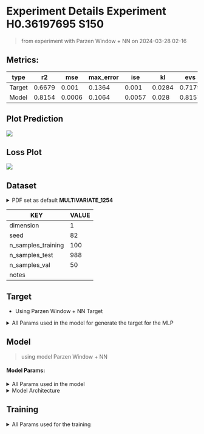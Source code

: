 # Experiment Details Experiment  H0.36197695 S150
> from experiment with Parzen Window + NN
> on 2024-03-28 02-16
## Metrics:
                                                                   
| type   | r2     | mse    | max_error | ise    | kl     | evs    |
|--------|--------|--------|-----------|--------|--------|--------|
| Target | 0.6679 | 0.001  | 0.1364    | 0.001  | 0.0284 | 0.7179 |
| Model  | 0.8154 | 0.0006 | 0.1064    | 0.0057 | 0.028  | 0.8157 |
                                                                   
## Plot Prediction

<img src="/Users/duccio/Documents/GitHub/Gaussian-Mixture-Neural-Network/script/utils/../../result/Parzen Window + NN/c6aa40 Experiment  H0.36197695 
S150/pdf_c6aa40.png">

## Loss Plot

<img src="/Users/duccio/Documents/GitHub/Gaussian-Mixture-Neural-Network/script/utils/../../result/Parzen Window + NN/c6aa40 Experiment  H0.36197695 
S150/loss_c6aa40.png">

## Dataset

<details><summary>PDF set as default <b>MULTIVARIATE_1254</b></summary>

#### Dimension 1
                                      
| type        | rate | weight |      |
|-------------|------|--------|------|
| exponential | 1    | 0.2    |      |
| logistic    | 4    | 0.8    | 0.25 |
| logistic    | 5.5  | 0.7    | 0.3  |
| exponential | -1   | 0.25   | -10  |
                                      
</details>
                              
| KEY                | VALUE |
|--------------------|-------|
| dimension          | 1     |
| seed               | 82    |
| n_samples_training | 100   |
| n_samples_test     | 988   |
| n_samples_val      | 50    |
| notes              |       |
                              
## Target
- Using Parzen Window + NN Target
<details><summary>All Params used in the model for generate the target for the MLP </summary>

                    
| KEY | VALUE      |
|-----|------------|
| h   | 0.36197695 |
                    
</details>

## Model
> using model Parzen Window + NN
#### Model Params:
<details><summary>All Params used in the model </summary>

                                                  
| KEY             | VALUE                        |
|-----------------|------------------------------|
| dropout         | 0.0                          |
| hidden_layer    | [(52, ReLU()), (40, ReLU())] |
| last_activation | lambda                       |
                                                  
</details>

<details><summary>Model Architecture </summary>

LitModularNN(
  (neural_netowrk_modular): NeuralNetworkModular(
    (dropout): Dropout(p=0.0, inplace=False)
    (output_layer): Linear(in_features=40, out_features=1, bias=True)
    (last_activation): AdaptiveSigmoid(
      (sigmoid): Sigmoid()
    )
    (layers): ModuleList(
      (0): Linear(in_features=1, out_features=52, bias=True)
      (1): Linear(in_features=52, out_features=40, bias=True)
      (2): AdaptiveSigmoid(
        (sigmoid): Sigmoid()
      )
    )
    (activation): ModuleList(
      (0-1): 2 x ReLU()
    )
  )
)
</details>

## Training
<details><summary>All Params used for the training </summary>

                                
| KEY           | VALUE        |
|---------------|--------------|
| epochs        | 250          |
| batch_size    | 2            |
| loss_type     | huber_loss   |
| optimizer     | RMSprop      |
| learning_rate | 0.0052784027 |
                                
</details>

